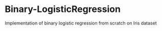 # Binary-LogisticRegression
Implementation of binary logistic regression from scratch on Iris dataset
